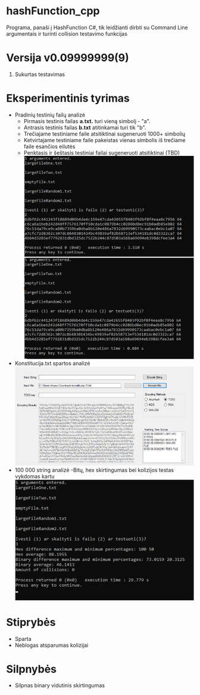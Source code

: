 # hashFunction_cpp
Programa, panaši į HashFunction C#, tik leidžianti dirbti su Command Line argumentais ir turinti collision testavimo funkcijas
# Versija v0.09999999(9)
1. Sukurtas testavimas
# Eksperimentinis tyrimas
- Pradinių testinių failų analizė
  - Pirmasis testinis failas **a.txt.** turi vieną simbolį - "a".
  - Antrasis testinis failas **b.txt** atitinkamai turi tik "b".
  - Trečiajame testiniame faile atsitiktinai sugeneruoti 1000+ simbolių
  - Ketvirtajame testiniame faile pakeistas vienas simbolis iš trečiame faile esančios eilutės
  - Penktasis ir šeštasis testiniai failai sugeneruoti atsitiktinai (TBD)
  ![Rezultatas](https://github.com/arturasvell/hashFunction_cpp/blob/0.09/result1.png)
  ![Antro bandymo rezultatas](https://github.com/arturasvell/hashFunction_cpp/blob/0.09/result2.png)
- Konstitucija.txt spartos analizė
  ![Trečio bandymo rezultatas](https://github.com/arturasvell/hashFunction_cpp/blob/0.09/result3.png)
- 100 000 string analizė
  -Bitų, hex skirtingumas bei kolizijos testas vykdomas kartu
  ![Ketvirto bandymo rezultatas](https://github.com/arturasvell/hashFunction_cpp/blob/0.09/result4.png)
  
# Stiprybės
- Sparta
- Neblogas atsparumas kolizijai
# Silpnybės
- Silpnas binary vidutinis skirtingumas
